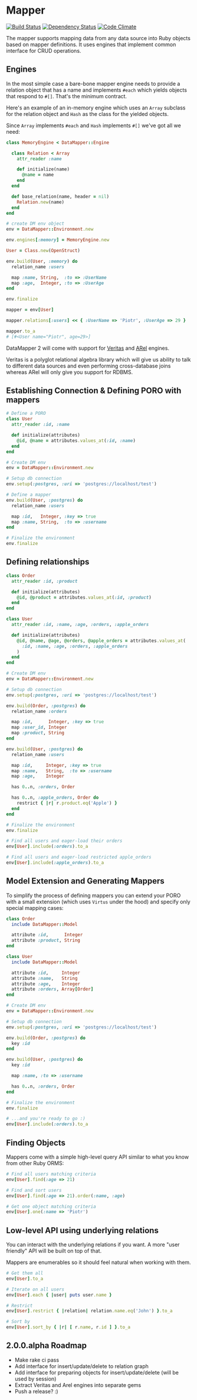 # Mapper

[![Build Status](https://secure.travis-ci.org/datamapper/dm-mapper.png?branch=master)](http://travis-ci.org/datamapper/dm-mapper)
[![Dependency Status](https://gemnasium.com/datamapper/dm-mapper.png)](https://gemnasium.com/datamapper/dm-mapper)
[![Code Climate](https://codeclimate.com/badge.png)](https://codeclimate.com/github/datamapper/dm-mapper)

The mapper supports mapping data from any data source into Ruby objects based on
mapper definitions. It uses engines that implement common interface for CRUD
operations.

## Engines

In the most simple case a bare-bone mapper engine needs to provide a relation
object that has a name and implements `#each` which yields objects that respond
to `#[]`. That's the minimum contract.

Here's an example of an in-memory engine which uses an `Array` subclass for the
relation object and `Hash` as the class for the yielded objects.

Since `Array` implements `#each` and `Hash` implements `#[]` we've got all we need:

``` ruby
class MemoryEngine < DataMapper::Engine

  class Relation < Array
    attr_reader :name

    def initialize(name)
      @name = name
    end
  end

  def base_relation(name, header = nil)
    Relation.new(name)
  end
end

# create DM env object
env = DataMapper::Environment.new

env.engines[:memory] = MemoryEngine.new

User = Class.new(OpenStruct)

env.build(User, :memory) do
  relation_name :users

  map :name, String,  :to => :UserName
  map :age,  Integer, :to => :UserAge
end

env.finalize

mapper = env[User]

mapper.relations[:users] << { :UserName => 'Piotr', :UserAge => 29 }

mapper.to_a
# [#<User name="Piotr", age=29>]
```

DataMapper 2 will come with support for [Veritas](https://github.com/dkubb/veritas)
and [ARel](https://github.com/rails/arel) engines.

Veritas is a polyglot relational algebra library which will give us ability to
talk to different data sources and even performing cross-database joins whereas
ARel will only give you support for RDBMS.

## Establishing Connection & Defining PORO with mappers

``` ruby
# Define a PORO
class User
  attr_reader :id, :name

  def initialize(attributes)
    @id, @name = attributes.values_at(:id, :name)
  end
end

# Create DM env
env = DataMapper::Environment.new

# Setup db connection
env.setup(:postgres, :uri => 'postgres://localhost/test')

# Define a mapper
env.build(User, :postgres) do
  relation_name :users

  map :id,   Integer, :key => true
  map :name, String,  :to => :username
end

# Finalize the environment
env.finalize
```

## Defining relationships

``` ruby
class Order
  attr_reader :id, :product

  def initialize(attributes)
    @id, @product = attributes.values_at(:id, :product)
  end
end

class User
  attr_reader :id, :name, :age, :orders, :apple_orders

  def initialize(attributes)
    @id, @name, @age, @orders, @apple_orders = attributes.values_at(
      :id, :name, :age, :orders, :apple_orders
    )
  end
end

# Create DM env
env = DataMapper::Environment.new

# Setup db connection
env.setup(:postgres, :uri => 'postgres://localhost/test')

env.build(Order, :postgres) do
  relation_name :orders

  map :id,      Integer, :key => true
  map :user_id, Integer
  map :product, String
end

env.build(User, :postgres) do
  relation_name :users

  map :id,     Integer, :key => true
  map :name,   String,  :to => :username
  map :age,    Integer

  has 0..n, :orders, Order

  has 0..n, :apple_orders, Order do
    restrict { |r| r.product.eq('Apple') }
  end
end

# Finalize the environment
env.finalize

# Find all users and eager-load their orders
env[User].include(:orders).to_a

# Find all users and eager-load restricted apple_orders
env[User].include(:apple_orders).to_a
```

## Model Extension and Generating Mappers

To simplify the process of defining mappers you can extend your PORO with a small
extension (which uses `Virtus` under the hood) and specify only special mapping
cases:

``` ruby
class Order
  include DataMapper::Model

  attribute :id,      Integer
  attribute :product, String
end

class User
  include DataMapper::Model

  attribute :id,     Integer
  attribute :name,   String
  attribute :age,    Integer
  attribute :orders, Array[Order]
end

# Create DM env
env = DataMapper::Environment.new

# Setup db connection
env.setup(:postgres, :uri => 'postgres://localhost/test')

env.build(Order, :postgres) do
  key :id
end

env.build(User, :postgres) do
  key :id

  map :name, :to => :username

  has 0..n, :orders, Order
end

# Finalize the environment
env.finalize

# ...and you're ready to go :)
env[User].include(:orders).to_a
```

## Finding Objects

Mappers come with a simple high-level query API similar to what you know from other Ruby ORMS:

```ruby
# Find all users matching criteria
env[User].find(:age => 21)

# Find and sort users
env[User].find(:age => 21).order(:name, :age)

# Get one object matching criteria
env[User].one(:name => 'Piotr')
```

## Low-level API using underlying relations

You can interact with the underlying relations if you want. A more "user friendly"
API will be built on top of that.

Mappers are enumerables so it should feel natural when working with them.

```ruby
# Get them all
env[User].to_a

# Iterate on all users
env[User].each { |user| puts user.name }

# Restrict
env[User].restrict { |relation| relation.name.eq('John') }.to_a

# Sort by
env[User].sort_by { |r| [ r.name, r.id ] }.to_a
```

## 2.0.0.alpha Roadmap

 * Make rake ci pass
 * Add interface for insert/update/delete to relation graph
 * Add interface for preparing objects for insert/update/delete (will be used by session)
 * Extract Veritas and Arel engines into separate gems
 * Push a release? :)

